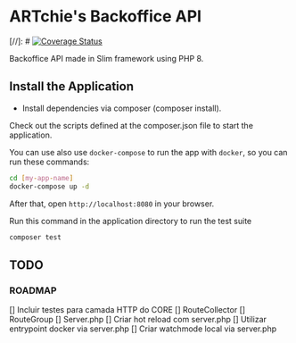 # ARTchie's Backoffice API

[//]: # [![Coverage Status](https://coveralls.io/repos/github/slimphp/Slim-Skeleton/badge.svg?branch=master)](https://coveralls.io/github/slimphp/Slim-Skeleton?branch=master)

Backoffice API made in Slim framework using PHP 8.

## Install the Application

- Install dependencies via composer (composer install).

Check out the scripts defined at the composer.json file to start the application.

You can use also use `docker-compose` to run the app with `docker`, so you can run these commands:

```bash
cd [my-app-name]
docker-compose up -d
```

After that, open `http://localhost:8080` in your browser.

Run this command in the application directory to run the test suite

```bash
composer test
```

## TODO

### ROADMAP

[] Incluir testes para camada HTTP do CORE
    [] RouteCollector
    [] RouteGroup
[] Server.php
    [] Criar hot reload com server.php
    [] Utilizar entrypoint docker via server.php
    [] Criar watchmode local via server.php